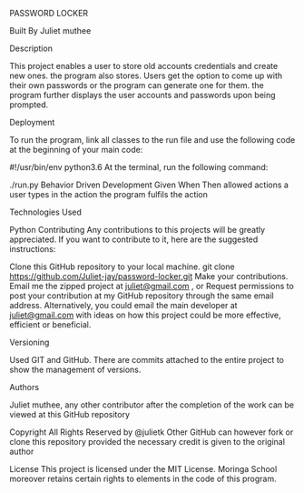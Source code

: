 PASSWORD LOCKER

Built By Juliet muthee

Description

This project enables a user to store old accounts credentials and create new ones. the program also stores. Users get the option to come up with their own passwords or the program can generate one for them. the program further displays the user accounts and passwords upon being prompted.

Deployment

To run the program, link all classes to the run file and use the following code at the beginning of your main code:

#!/usr/bin/env python3.6
At the terminal, run the following command:

./run.py
Behavior Driven Development
Given	When	Then
allowed actions	a user types in the action	the program fulfils the action

Technologies Used

Python
Contributing
Any contributions to this projects will be greatly appreciated. If you want to contribute to it, here are the suggested instructions:

Clone this GitHub repository to your local machine.
git clone https://github.com/Juliet-jay/password-locker.git
Make your contributions.
Email me the zipped project at juliet@gmail.com , or
Request permissions to post your contribution at my GitHub repository through the same email address.
Alternatively, you could email the main developer at juliet@gmail.com with ideas on how this project could be more effective, efficient or beneficial.

Versioning

Used GIT and GitHub. There are commits attached to the entire project to show the management of versions.

Authors

Juliet muthee, any other contributor after the completion of the work can be viewed at this GitHub repository

Copyright
All Rights Reserved by @julietk Other GitHub can however fork or clone this repository provided the necessary credit is given to the original author

License
This project is licensed under the MIT License. Moringa School moreover retains certain rights to elements in the code of this program.